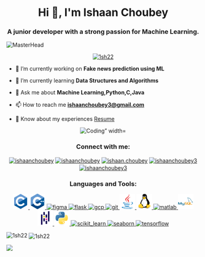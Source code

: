 <h1 align="center">Hi 👋, I'm Ishaan Choubey</h1>
<h3 align="center">A junior developer with a strong passion for Machine Learning.</h3>


![MasterHead](https://user-images.githubusercontent.com/10498744/210012254-234538ff-d198-48aa-8964-37e6fd45d227.gif)


<p align="center"> <a href="https://github.com/ryo-ma/github-profile-trophy"><img src="https://github-profile-trophy.vercel.app/?username=1sh22&theme=algolia&no-frame=false&no-bg=true&margin-w=4" alt="1sh22" /></a> </p>

- 🔭 I’m currently working on **Fake news prediction using ML**

- 🌱 I’m currently learning **Data Structures and Algorithms**

- 💬 Ask me about **Machine Learning,Python,C,Java**

- 📫 How to reach me **ishaanchoubey3@gmail.com**

- 📄 Know about my experiences [Resume](https://drive.google.com/file/d/16Xfq0n-35vmWa79dh7CzOcSXBmnCUWV9/view?usp=sharing)


<p align="center">
<img src="https://repository-images.githubusercontent.com/462900780/0a10af70-6cbf-46df-9071-0ff586a3b1d6" alt="Coding” width="250" height="250">
</p>
<h3 align="center">Connect with me:</h3>
<p align="center">
<a href="https://linkedin.com/in/ishaanchoubey" target="blank"><img align="center" src="https://raw.githubusercontent.com/rahuldkjain/github-profile-readme-generator/master/src/images/icons/Social/linked-in-alt.svg" alt="ishaanchoubey" height="30" width="40" /></a>
<a href="https://kaggle.com/ishaanchoubey" target="blank"><img align="center" src="https://raw.githubusercontent.com/rahuldkjain/github-profile-readme-generator/master/src/images/icons/Social/kaggle.svg" alt="ishaanchoubey" height="30" width="40" /></a>
<a href="https://instagram.com/ishaan.choubey" target="blank"><img align="center" src="https://raw.githubusercontent.com/rahuldkjain/github-profile-readme-generator/master/src/images/icons/Social/instagram.svg" alt="ishaan.choubey" height="30" width="40" /></a>
<a href="https://www.hackerrank.com/ishaanchoubey3" target="blank"><img align="center" src="https://raw.githubusercontent.com/rahuldkjain/github-profile-readme-generator/master/src/images/icons/Social/hackerrank.svg" alt="ishaanchoubey3" height="30" width="40" /></a>
<a href="https://www.leetcode.com/ishaanchoubey3" target="blank"><img align="center" src="https://raw.githubusercontent.com/rahuldkjain/github-profile-readme-generator/master/src/images/icons/Social/leet-code.svg" alt="ishaanchoubey3" height="30" width="40" /></a>
</p>

<h3 align="center">Languages and Tools:</h3>
<p align="center"> <a href="https://www.cprogramming.com/" target="_blank" rel="noreferrer"> <img src="https://raw.githubusercontent.com/devicons/devicon/master/icons/c/c-original.svg" alt="c" width="40" height="40"/> </a> <a href="https://www.w3schools.com/cpp/" target="_blank" rel="noreferrer"> <img src="https://raw.githubusercontent.com/devicons/devicon/master/icons/cplusplus/cplusplus-original.svg" alt="cplusplus" width="40" height="40"/> </a> <a href="https://www.figma.com/" target="_blank" rel="noreferrer"> <img src="https://www.vectorlogo.zone/logos/figma/figma-icon.svg" alt="figma" width="40" height="40"/> </a> <a href="https://flask.palletsprojects.com/" target="_blank" rel="noreferrer"> <img src="https://www.vectorlogo.zone/logos/pocoo_flask/pocoo_flask-icon.svg" alt="flask" width="40" height="40"/> </a> <a href="https://cloud.google.com" target="_blank" rel="noreferrer"> <img src="https://www.vectorlogo.zone/logos/google_cloud/google_cloud-icon.svg" alt="gcp" width="40" height="40"/> </a> <a href="https://git-scm.com/" target="_blank" rel="noreferrer"> <img src="https://www.vectorlogo.zone/logos/git-scm/git-scm-icon.svg" alt="git" width="40" height="40"/> </a> <a href="https://www.java.com" target="_blank" rel="noreferrer"> <img src="https://raw.githubusercontent.com/devicons/devicon/master/icons/java/java-original.svg" alt="java" width="40" height="40"/> </a> <a href="https://www.linux.org/" target="_blank" rel="noreferrer"> <img src="https://raw.githubusercontent.com/devicons/devicon/master/icons/linux/linux-original.svg" alt="linux" width="40" height="40"/> </a> <a href="https://www.mathworks.com/" target="_blank" rel="noreferrer"> <img src="https://upload.wikimedia.org/wikipedia/commons/2/21/Matlab_Logo.png" alt="matlab" width="40" height="40"/> </a> <a href="https://www.mysql.com/" target="_blank" rel="noreferrer"> <img src="https://raw.githubusercontent.com/devicons/devicon/master/icons/mysql/mysql-original-wordmark.svg" alt="mysql" width="40" height="40"/> </a> <a href="https://pandas.pydata.org/" target="_blank" rel="noreferrer"> <img src="https://raw.githubusercontent.com/devicons/devicon/2ae2a900d2f041da66e950e4d48052658d850630/icons/pandas/pandas-original.svg" alt="pandas" width="40" height="40"/> </a> <a href="https://www.python.org" target="_blank" rel="noreferrer"> <img src="https://raw.githubusercontent.com/devicons/devicon/master/icons/python/python-original.svg" alt="python" width="40" height="40"/> </a> <a href="https://scikit-learn.org/" target="_blank" rel="noreferrer"> <img src="https://upload.wikimedia.org/wikipedia/commons/0/05/Scikit_learn_logo_small.svg" alt="scikit_learn" width="40" height="40"/> </a> <a href="https://seaborn.pydata.org/" target="_blank" rel="noreferrer"> <img src="https://seaborn.pydata.org/_images/logo-mark-lightbg.svg" alt="seaborn" width="40" height="40"/> </a> <a href="https://www.tensorflow.org" target="_blank" rel="noreferrer"> <img src="https://www.vectorlogo.zone/logos/tensorflow/tensorflow-icon.svg" alt="tensorflow" width="40" height="40"/> </a> </p>

<p> <img align="left" src="https://github-readme-streak-stats.herokuapp.com/?user=1sh22&theme=ayu-mirage&hide_border=false" alt="1sh22" /></p>

<p>&nbsp;<img align="center" src="https://github-readme-stats.vercel.app/api?username=1sh22&theme=ayu-mirage&hide_border=false&include_all_commits=false&count_private=false" alt="1sh22" /></p>

![](https://quotes-github-readme.vercel.app/api?type=horizontal&theme=dark)


